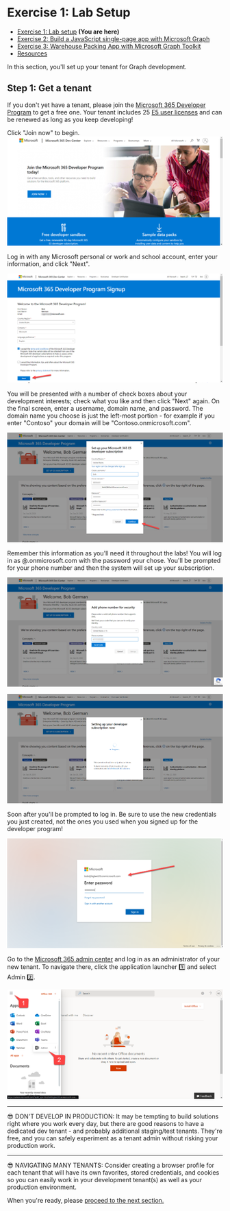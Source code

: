 # Exercise 1: Lab Setup

 * [Exercise 1: Lab setup](Exercise1.md) **(You are here)**
 * [Exercise 2: Build a JavaScript single-page app with Microsoft Graph](Exercise2.md)
 * [Exercise 3: Warehouse Packing App with Microsoft Graph Toolkit](Exercise3.md) 
 * [Resources](Resources.md)

In this section, you'll set up your tenant for Graph development.


## Step 1: Get a tenant

If you don't yet have a tenant, please join the [Microsoft 365 Developer Program](https://developer.microsoft.com/microsoft-365/dev-program?WT.mc_id=M365-github-rogerman) to get a free one. Your tenant includes 25 [E5 user licenses](https://www.microsoft.com/microsoft-365/enterprise/compare-office-365-plans?WT.mc_id=M365-github-rogerman) and can be renewed as long as you keep developing!

Click "Join now" to begin.
![Signup](./images/Signup-01.png)

Log in with any Microsoft personal or work and school account, enter your information, and click "Next".

![Signup](./images/Signup-02.png)

You will be presented with a number of check boxes about your development interests; check what you like and then click "Next" again. On the final screen, enter a username, domain name, and password. The domain name you choose is just the left-most portion - for example if you enter "Contoso" your domain will be "Contoso.onmicrosoft.com".

![Signup](./images/Signup-03.png)

Remember this information as you'll need it throughout the labs! You will log in as <username>@<domain>.onmicrosoft.com with the password your chose. You'll be prompted for your phone number  and then the system will set up your subscription.

![Signup](./images/Signup-04.png)

![Signup](./images/Signup-05.png)

Soon after you'll be prompted to log in. Be sure to use the new credentials you just created, not the ones you used when you signed up for the developer program!

![Signup](./images/Signup-06.png)

Go to the [Microsoft 365 admin center](https://portal.office.com/AdminPortal/Home#/homepage) and log in as an administrator of your new tenant. To navigate there, click the application launcher 1️⃣ and select Admin 2️⃣.

![Signup](./images/Signup-08.png)

---
😎 DON'T DEVELOP IN PRODUCTION: It may be tempting to build solutions right where you work every day, but there are good reasons to have a dedicated dev tenant - and probably additional staging/test tenants. They're free, and you can safely experiment as a tenant admin without risking your production work. 

---
😎 NAVIGATING MANY TENANTS: Consider creating a browser profile for each tenant that will have its own favorites, stored credentials, and cookies so you can easily work in your development tenant(s) as well as your production environment.

When you're ready, please [proceed to the next section.](Exercise2.md)